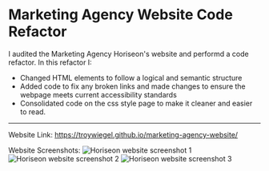 # Marketing Agency Website Code Refactor

I audited the Marketing Agency Horiseon's website and performd a code refactor. In this refactor I:

* Changed HTML elements to follow a logical and semantic structure 
* Added code to fix any broken links and made changes to ensure the webpage meets current accessibility standards
* Consolidated code on the css style page to make it cleaner and easier to read.
-----------------------------------------------------------------------------------------------------------------


Website Link: https://troywiegel.github.io/marketing-agency-website/

Website Screenshots: ![Horiseon website screenshot 1](/images/MAW1.png) ![Horiseon website screenshot 2](/images/MAW2.png) ![Horiseon website screenshot 3](/images/MAW3.png)
